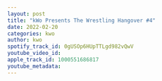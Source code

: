 ```yaml
---
layout: post
title: "kWo Presents The Wrestling Hangover #4"
date: 2022-02-20
categories: kwo
author: kwo
spotify_track_id: 0gUSOp6HUpTTLgd982vQwV
youtube_video_id: 
apple_track_id: 1000551686817
youtube_metadata: 
---
```

